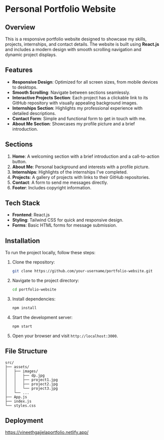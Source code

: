 # Personal Portfolio Website

## Overview
This is a responsive portfolio website designed to showcase my skills, projects, internships, and contact details. The website is built using **React.js** and includes a modern design with smooth scrolling navigation and dynamic project displays.

## Features
- **Responsive Design**: Optimized for all screen sizes, from mobile devices to desktops.
- **Smooth Scrolling**: Navigate between sections seamlessly.
- **Interactive Projects Section**: Each project has a clickable link to its GitHub repository with visually appealing background images.
- **Internships Section**: Highlights my professional experience with detailed descriptions.
- **Contact Form**: Simple and functional form to get in touch with me.
- **About Me Section**: Showcases my profile picture and a brief introduction.

## Sections
1. **Home**: A welcoming section with a brief introduction and a call-to-action button.
2. **About Me**: Personal background and interests with a profile picture.
3. **Internships**: Highlights of the internships I've completed.
4. **Projects**: A gallery of projects with links to their GitHub repositories.
5. **Contact**: A form to send me messages directly.
6. **Footer**: Includes copyright information.

## Tech Stack
- **Frontend**: React.js
- **Styling**: Tailwind CSS for quick and responsive design.
- **Forms**: Basic HTML forms for message submission.

## Installation
To run the project locally, follow these steps:

1. Clone the repository:
   ```bash
   git clone https://github.com/your-username/portfolio-website.git
   ```
2. Navigate to the project directory:
   ```bash
   cd portfolio-website
   ```
3. Install dependencies:
   ```bash
   npm install
   ```
4. Start the development server:
   ```bash
   npm start
   ```
5. Open your browser and visit `http://localhost:3000`.

## File Structure
```
src/
├── assets/
│   ├── images/
│   │   ├── dp.jpg
│   │   ├── project1.jpg
│   │   ├── project2.jpg
│   │   └── project3.jpg
│   └── ...
├── App.js
├── index.js
└── styles.css
```

## Deployment
https://vineethgajjelaportfolio.netlify.app/
